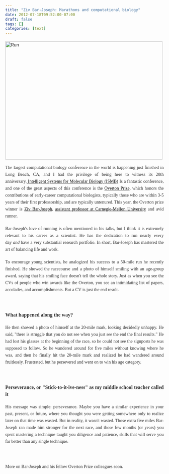 ```yaml
---
title: "Ziv Bar-Joseph: Marathons and computational biology"
date: 2012-07-18T09:52:00-07:00
draft: false
tags: []
categories: [text]
---
```


<div class="posterous_autopost">
<p class="p1" style="padding: 0px; margin: 15px 0px 18px; color: #333333; font-family: Georgia, Times New Roman, Times, serif; font-size: 14px; line-height: 22px; text-align: justify;">
<div class="p_embed p_image_embed">
<a href="http://getfile1.posterous.com/getfile/files.posterous.com/temp-2012-07-18/oFrydnHtzEdskcpbvmqIocvhIuCyDlhrbtabjjmIjcgBcFyCfucxjxIqmFnI/run.jpg.scaled1000.jpg"><img alt="Run" height="375" src="http://getfile9.posterous.com/getfile/files.posterous.com/temp-2012-07-18/oFrydnHtzEdskcpbvmqIocvhIuCyDlhrbtabjjmIjcgBcFyCfucxjxIqmFnI/run.jpg.scaled500.jpg" width="500" /></a>
</div>
</p>
<p class="p1" style="padding: 0px; margin: 15px 0px 18px; color: #333333; font-family: Georgia, Times New Roman, Times, serif; font-size: 14px; line-height: 22px; text-align: justify;">
The largest computational biology conference in the world is happening just finished in Long Beach, CA, and I had the privilege of being here to witness its 20th anniversary.<a href="http://www.iscb.org/ismb2012" style="padding: 0px; margin: 0px; color: #000000;"> Intelligent Systems for Molecular Biology (ISMB)</a> Is a fantastic conference, and one of the great aspects of this conference is the <a href="http://www.iscb.org/iscb-awards/overton-prize" style="padding: 0px; margin: 0px; color: #000000;">Overton Prize</a>, which honors the contributions of early-career computational biologists, typically those who are within 3-5 years of their first professorship, and are typically untenured. This year, the Overton prize winner is <a href="http://www.iscb.org/iscb-awards/1224" style="padding: 0px; margin: 0px; color: #000000;">Ziv Bar-Joseph</a>, <a href="http://www.cs.cmu.edu/~zivbj/" style="padding: 0px; margin: 0px; color: #000000;">assistant professor at Carnegie-Mellon University</a> and avid runner. 
</p>
<p class="p1" style="padding: 0px; margin: 15px 0px 18px; color: #333333; font-family: Georgia, Times New Roman, Times, serif; font-size: 14px; line-height: 22px; text-align: justify;">
Bar-Joseph's love of running is often mentioned in his talks, but I think it is extremely relevant to his career as a scientist. He has the dedication to run nearly every day <em style="padding: 0px; margin: 0px;">and</em> have a very substantial research portfolio. In short, Bar-Joseph has mastered the art of balancing life and work. 
</p>
<p class="p1" style="padding: 0px; margin: 15px 0px 18px; color: #333333; font-family: Georgia, Times New Roman, Times, serif; font-size: 14px; line-height: 22px; text-align: justify;">
To encourage young scientists, he analogized his success to a 50-mile run he recently finished. He showed the racecourse and a photo of himself smiling with an age-group award, saying that his smiling face doesn't tell the whole story. Just as when you see the CVs of people who win awards like the Overton, you see an intimidating list of papers, accolades, and accomplishments. But a CV is just the end result.
</p>
<p class="p1" style="padding: 0px; margin: 15px 0px 18px; color: #333333; font-family: Georgia, Times New Roman, Times, serif; font-size: 14px; line-height: 22px; text-align: justify;">
 
</p>
<p class="p2" style="padding: 0px; margin: 15px 0px 18px; color: #333333; font-family: Georgia, Times New Roman, Times, serif; font-size: 14px; line-height: 22px; text-align: justify;">
<span style="padding: 0px; margin: 0px; font-size: medium;"><strong style="padding: 0px; margin: 0px;">What happened along the way?</strong></span>
</p>
<p class="p1" style="padding: 0px; margin: 15px 0px 18px; color: #333333; font-family: Georgia, Times New Roman, Times, serif; font-size: 14px; line-height: 22px; text-align: justify;">
He then showed a photo of himself at the 20-mile mark, looking decidedly unhappy. He said, &quot;there is struggle that you do not see when you just see the end the final results.&quot; He had lost his glasses at the beginning of the race, so he could not see the signposts he was supposed to follow. So he wandered around for five miles without knowing where he was, and then he finally hit the 20-mile mark and realized he had wandered around fruitlessly. Frustrated, but he persevered and went on to win his age category.
</p>
<p class="p1" style="padding: 0px; margin: 15px 0px 18px; color: #333333; font-family: Georgia, Times New Roman, Times, serif; font-size: 14px; line-height: 22px; text-align: justify;">
 
</p>
<p class="p1" style="padding: 0px; margin: 15px 0px 18px; color: #333333; font-family: Georgia, Times New Roman, Times, serif; font-size: 14px; line-height: 22px; text-align: justify;">
<span style="padding: 0px; margin: 0px; font-size: medium;"><strong style="padding: 0px; margin: 0px;">Perseverance, or &quot;Stick-to-it-ive-ness&quot; as my middle school teacher called it</strong></span>
</p>
<p class="p1" style="padding: 0px; margin: 15px 0px 18px; color: #333333; font-family: Georgia, Times New Roman, Times, serif; font-size: 14px; line-height: 22px; text-align: justify;">
His message was simple: perseverance. Maybe you have a similar experience in your past, present, or future, where you thought you were getting somewhere only to realize later on that time was wasted. But in reality, it wasn't wasted. Those extra five miles Bar-Joseph ran made him stronger for the next race, and those few months (or years) you spent mastering a technique taught you diligence and patience, skills that will serve you far better than any single technique.
</p>
<p class="p2" style="padding: 0px; margin: 15px 0px 18px; color: #333333; font-family: Georgia, Times New Roman, Times, serif; font-size: 14px; line-height: 22px; text-align: justify;">
 
</p>
<p class="p1" style="padding: 0px; margin: 15px 0px 18px; color: #333333; font-family: Georgia, Times New Roman, Times, serif; font-size: 14px; line-height: 22px; text-align: justify;">
More on Bar-Joseph and his fellow Overton Prize colleagues soon.
</p>
<p>
 
</p>
</div>

